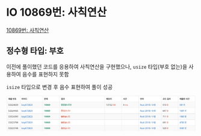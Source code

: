 # IO 10869번: 사칙연산

[10869번: 사칙연산](https://www.acmicpc.net/problem/10869)

## 정수형 타입: 부호

이전에 풀이했던 코드를 응용하여 사칙연산을 구현했으나, `usize` 타입(부호 없는)을 사용하여 음수를 표현하지 못함

`isize` 타입으로 변경 후 음수 표현하여 풀이 성공

![Untitled](image.png)